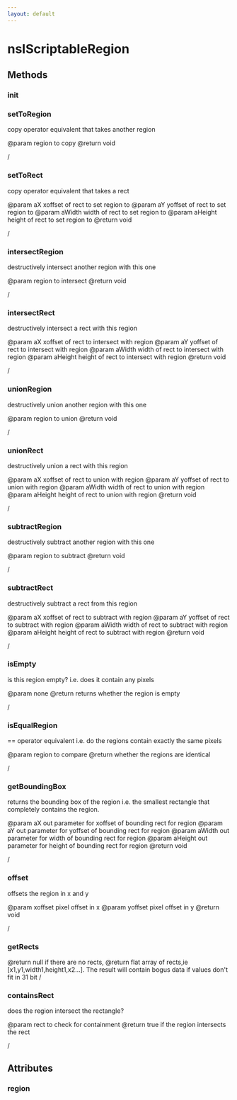 ```yaml
---
layout: default
---
```


# nsIScriptableRegion #

## Methods ##

### init ###

### setToRegion ###

copy operator equivalent that takes another region

@param      region to copy
@return     void

/

### setToRect ###

copy operator equivalent that takes a rect

@param      aX xoffset of rect to set region to
@param      aY yoffset of rect to set region to
@param      aWidth width of rect to set region to
@param      aHeight height of rect to set region to
@return     void

/

### intersectRegion ###

destructively intersect another region with this one

@param      region to intersect
@return     void

/

### intersectRect ###

destructively intersect a rect with this region

@param      aX xoffset of rect to intersect with region
@param      aY yoffset of rect to intersect with region
@param      aWidth width of rect to intersect with region
@param      aHeight height of rect to intersect with region
@return     void

/

### unionRegion ###

destructively union another region with this one

@param      region to union
@return     void

/

### unionRect ###

destructively union a rect with this region

@param      aX xoffset of rect to union with region
@param      aY yoffset of rect to union with region
@param      aWidth width of rect to union with region
@param      aHeight height of rect to union with region
@return     void

/

### subtractRegion ###

destructively subtract another region with this one

@param      region to subtract
@return     void

/

### subtractRect ###

destructively subtract a rect from this region

@param      aX xoffset of rect to subtract with region
@param      aY yoffset of rect to subtract with region
@param      aWidth width of rect to subtract with region
@param      aHeight height of rect to subtract with region
@return     void

/

### isEmpty ###

is this region empty? i.e. does it contain any pixels

@param      none
@return     returns whether the region is empty

/

### isEqualRegion ###

== operator equivalent i.e. do the regions contain exactly
the same pixels

@param      region to compare
@return     whether the regions are identical

/

### getBoundingBox ###

returns the bounding box of the region i.e. the smallest
rectangle that completely contains the region.        

@param      aX out parameter for xoffset of bounding rect for region
@param      aY out parameter for yoffset of bounding rect for region
@param      aWidth out parameter for width of bounding rect for region
@param      aHeight out parameter for height of bounding rect for region
@return     void

/

### offset ###

offsets the region in x and y

@param  xoffset  pixel offset in x
@param  yoffset  pixel offset in y
@return          void

/

### getRects ###

@return null if there are no rects,
@return flat array of rects,ie [x1,y1,width1,height1,x2...].
The result will contain bogus data if values don't fit in 31 bit
/

### containsRect ###

does the region intersect the rectangle?

@param      rect to check for containment
@return     true if the region intersects the rect

/

## Attributes ##

### region ###

